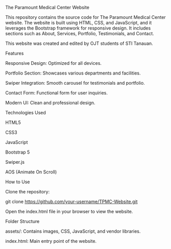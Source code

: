 The Paramount Medical Center Website

This repository contains the source code for The Paramount Medical Center website. The website is built using HTML, CSS, and JavaScript, and it leverages the Bootstrap framework for responsive design. It includes sections such as About, Services, Portfolio, Testimonials, and Contact.

This website was created and edited by OJT students of STI Tanauan.

Features

Responsive Design: Optimized for all devices.

Portfolio Section: Showcases various departments and facilities.

Swiper Integration: Smooth carousel for testimonials and portfolio.

Contact Form: Functional form for user inquiries.

Modern UI: Clean and professional design.

Technologies Used

HTML5

CSS3

JavaScript

Bootstrap 5

Swiper.js

AOS (Animate On Scroll)

How to Use

Clone the repository:

git clone https://github.com/your-username/TPMC-Website.git

Open the index.html file in your browser to view the website.

Folder Structure

assets/: Contains images, CSS, JavaScript, and vendor libraries.

index.html: Main entry point of the website.

